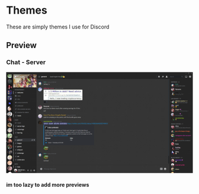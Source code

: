 # Themes

These are simply themes I use for Discord

## Preview

### Chat - Server

![Server Chat](./assets/preview_chat_server.png)

#### im too lazy to add more previews
